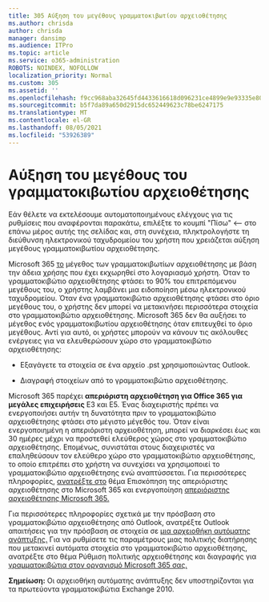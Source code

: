 ```yaml
---
title: 305 Αύξηση του μεγέθους γραμματοκιβωτίου αρχειοθέτησης
ms.author: chrisda
author: chrisda
manager: dansimp
ms.audience: ITPro
ms.topic: article
ms.service: o365-administration
ROBOTS: NOINDEX, NOFOLLOW
localization_priority: Normal
ms.custom: 305
ms.assetid: ''
ms.openlocfilehash: f9cc968aba32645fd4433616618d096231ce4899e9e93335e802af5c05524a79
ms.sourcegitcommit: b5f7da89a650d2915dc652449623c78be6247175
ms.translationtype: MT
ms.contentlocale: el-GR
ms.lasthandoff: 08/05/2021
ms.locfileid: "53926389"
---
```

# <a name="increase-the-archive-mailbox-size"></a>Αύξηση του μεγέθους του γραμματοκιβωτίου αρχειοθέτησης


Εάν θέλετε να εκτελέσουμε αυτοματοποιημένους ελέγχους για τις ρυθμίσεις που αναφέρονται παρακάτω, επιλέξτε το κουμπί "Πίσω" <-- στο επάνω μέρος αυτής της σελίδας και, στη συνέχεια, πληκτρολογήστε τη διεύθυνση ηλεκτρονικού ταχυδρομείου του χρήστη που χρειάζεται αύξηση μεγέθους γραμματοκιβωτίου αρχειοθέτησης.

Microsoft 365 [το](https://docs.microsoft.com/office365/servicedescriptions/exchange-online-service-description/exchange-online-limits#mailbox-storage-limits) μέγεθος των γραμματοκιβωτίων αρχειοθέτησης με βάση την άδεια χρήσης που έχει εκχωρηθεί στο λογαριασμό χρήστη. Όταν το γραμματοκιβώτιο αρχειοθέτησης φτάσει το 90% του επιτρεπόμενου μεγέθους του, ο χρήστης λαμβάνει μια ειδοποίηση μέσω ηλεκτρονικού ταχυδρομείου. Όταν ένα γραμματοκιβώτιο αρχειοθέτησης φτάσει στο όριο μεγέθους του, ο χρήστης δεν μπορεί να μετακινήσει περισσότερα στοιχεία στο γραμματοκιβώτιο αρχειοθέτησης. Microsoft 365 δεν θα αυξήσει το μέγεθος ενός γραμματοκιβωτίου αρχειοθέτησης όταν επιτευχθεί το όριο μεγέθους. Αντί για αυτό, οι χρήστες μπορούν να κάνουν τις ακόλουθες ενέργειες για να ελευθερώσουν χώρο στο γραμματοκιβώτιο αρχειοθέτησης:

- Εξαγάγετε τα στοιχεία σε ένα αρχείο .pst χρησιμοποιώντας Outlook.

- Διαγραφή στοιχείων από το γραμματοκιβώτιο αρχειοθέτησης.

Microsoft 365 παρέχει **απεριόριστη αρχειοθέτηση για Office 365 για μεγάλες επιχειρήσεις** E3 και E5. Ένας διαχειριστής πρέπει να ενεργοποιήσει αυτήν τη δυνατότητα πριν το γραμματοκιβώτιο αρχειοθέτησης φτάσει στο μέγιστο μέγεθός του. Όταν είναι ενεργοποιημένη η απεριόριστη αρχειοθέτηση, μπορεί να διαρκέσει έως και 30 ημέρες μέχρι να προστεθεί ελεύθερος χώρος στο γραμματοκιβώτιο αρχειοθέτησης. Επομένως, συνιστάται στους διαχειριστές να επαληθεύσουν τον ελεύθερο χώρο στο γραμματοκιβώτιο αρχειοθέτησης, το οποίο επιτρέπει στο χρήστη να συνεχίσει να χρησιμοποιεί το γραμματοκιβώτιο αρχειοθέτησης ενώ αναπτύσσεται. Για περισσότερες πληροφορίες, [ανατρέξτε στο](https://docs.microsoft.com/microsoft-365/compliance/unlimited-archiving) θέμα Επισκόπηση της απεριόριστης αρχειοθέτησης στο Microsoft 365 και ενεργοποίηση [απεριόριστης αρχειοθέτησης Microsoft 365.](https://docs.microsoft.com/microsoft-365/compliance/enable-unlimited-archiving)

Για περισσότερες πληροφορίες σχετικά με την πρόσβαση στο γραμματοκιβώτιο αρχειοθέτησης από Outlook, ανατρέξτε Outlook απαιτήσεις για την πρόσβαση σε στοιχεία σε [μια αρχειοθήκη αυτόματης ανάπτυξης.](https://docs.microsoft.com/microsoft-365/compliance/unlimited-archiving#outlook-requirements-for-accessing-items-in-an-auto-expanded-archive) Για να ρυθμίσετε τις παραμέτρους μιας πολιτικής διατήρησης που μετακινεί αυτόματα στοιχεία στο γραμματοκιβώτιο αρχειοθέτησης, ανατρέξτε στο θέμα Ρύθμιση πολιτικής αρχειοθέτησης και διαγραφής για [γραμματοκιβώτια στον οργανισμό Microsoft 365 σας.](https://docs.microsoft.com/microsoft-365/compliance/set-up-an-archive-and-deletion-policy-for-mailboxes)

**Σημείωση:** Οι αρχειοθήκη αυτόματης ανάπτυξης δεν υποστηρίζονται για τα πρωτεύοντα γραμματοκιβώτια Exchange 2010.
